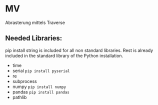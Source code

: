 # MV
Abrasterung mittels Traverse
## Needed Libraries:
pip install string is included for all non standard libraries. Rest is already included in the standard library of the Python installation.
  * time
  * serial `pip install pyserial`
  * re
  * subprocess
  * numpy `pip install numpy`
  * pandas `pip install pandas`
  * pathlib
